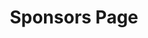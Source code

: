 ---
title: "Sponsors Page"
layout: sponsors
sponsors_desc: Weeklxxy manual update. Thank you for your support.

---